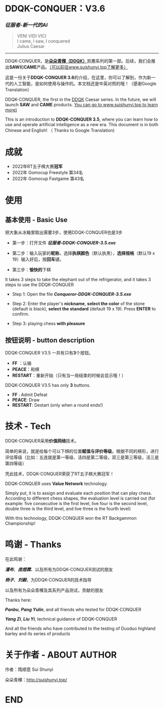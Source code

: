 ﻿#  DDQK-CONQUER：V3.6

### _征服者-新一代的AI_ 

> VENI VIDI VICI  
> I came, I saw, I conquered  
> Julius Caesar
---

DDQK-CONQUER，是[**朵朵青稞（DDQK）**](http://www.suishunyi.top)凯撒系列的第一部。后续，我们会推出**SAW**和**CAME**产品。[（可以前往www.suishunyi.top了解更多）](http://www.suishunyi.top/) 

这是一份关于**DDQK-CONQUER 3.6**的介绍，在这里，你可以了解到，作为新一代的人工智能，是如何使用与操作的。本文档还是中英对照的哦！（感谢Google Translation）

DDQK-CONQUER, the first in the [DDQK](http://www.suishunyi.top/) Caesar series. In the future, we will launch **SAW** and **CAME** products. [You can go to www.suishunyi.top to learn more)](http://www.suishunyi.top/)

This is an introduction to **DDQK-CONQUER 3.5**, where you can learn how to use and operate artificial intelligence as a new era. This document is in both Chinese and English! （ Thanks to Google Translation)

# 成就

 - 2022年RT五子棋大赛**冠军**
 - 2022年 Gomocup Freestyle 第34名
 - 2022年 Gomocup Fastgame 第43名

# 使用


## 基本使用 - Basic Use

把大象从冰箱里取出需要3步，使用DDQK-CONQUER也是3步

- 第一步：打开文件 ***征服者-DDQK-CONQUER-3.5.exe*** 

- 第二步：输入玩家的**昵称**，选择**执棋颜色**（默认执黑），**选择规格**（默认19 x 19）输入好后，按**回车**键。

- 第三步：**愉快的**下棋 

It takes 3 steps to take the elephant out of the refrigerator, and it takes 3 steps to use the DDQK-CONQUER

- Step 1: Open the file ***Conqueror-DDQK-CONQUER-3.5.exe***

- Step 2: Enter the player's **nickname**, **select the color** of the stone (default is black), **select the standard** (default 19 x 19). Press **ENTER** to confirm.

- Step 3: playing chess **with pleasure**

## 按钮说明 -   button description

DDQK-CONQUER V3.5 一共有只有**3**个按钮。

- **FF** ：认输
- **PEACE**：和棋
- **RESTART**：重新开始（只有当一局结束的时候会显示哦！）

DDQK-CONQUER V3.5 has only **3** buttons.

- **FF** : Admit Defeat
- **PEACE**: Draw
- **RESTART**: Destart (only when a round ends!)

# 技术 - Tech

DDQK-CONQUER采用**价值网络**技术。

简单的来说，就是给每个可以下棋的位置**赋值与评价等级**。根据不同的棋形，进行评估等级（比如：五连就是第一等级、活四是第二等级，双三是第三等级，活三是第四等级）

凭此技术，DDQK-CONQUER荣获了RT五子棋大赛冠军！

DDQK-CONQUER uses **Value Network** technology.

Simply put, it is to assign and evaluate each position that can play chess. According to different chess shapes, the evaluation level is carried out (for example: five consecutive is the first level, live four is the second level, double three is the third level, and live three is the fourth level)

With this technology, DDQK-CONQUER won the RT Backgammon Championship!

# 鸣谢 - Thanks

在此鸣谢：

***潘布***、***庞煜霖***、以及所有为DDQK-CONQUER测试的朋友

***杨子***、***刘毅***，为DDQK-CONQUER的技术指导

以及所有为朵朵青稞及其系列产品测试，贡献的朋友

Thanks here:

***Panbu***, ***Pang Yulin***, and all friends who tested for DDQK-CONQUER

***Yang Zi***, ***Liu Yi***, technical guidance of DDQK-CONQUER

And all the friends who have contributed to the testing of Duoduo highland barley and its series of products


# 关于作者 - ABOUT AUTHOR

作者：隋顺意  Sui Shunyi

朵朵青稞：http://suishunyi.top/

# END
